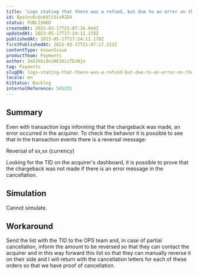 ```yaml
---
title: 'Logs stating that there was a refund, but due to an error on the part of the acquirer, the reversal does not actually occur'
id: Bpa1ncKcUuKd7i5isR2D4
status: PUBLISHED
createdAt: 2022-03-17T21:07:16.944Z
updatedAt: 2023-05-17T17:24:11.178Z
publishedAt: 2023-05-17T17:24:11.178Z
firstPublishedAt: 2022-03-17T21:07:17.323Z
contentType: knownIssue
productTeam: Payments
author: 2mXZkbi0oi061KicTExNjo
tag: Payments
slugEN: logs-stating-that-there-was-a-refund-but-due-to-an-error-on-the-part-of-the-acquirer-the-reversal-does-not-actually-occur
locale: en
kiStatus: Backlog
internalReference: 545331
---
```


## Summary


Even with transaction logs informing that the chargeback was made, an error occurred in the acquirer.
To check the behavior it is possible to see that in the transaction events there is a reversal message:

Reversal of xx,xx (currency)

Looking for the TID on the acquirer's dashboard, it is possible to prove that the chargeback was not made if there is an error message in the cancellation.




## Simulation


Cannot simulate.



## Workaround


Send the list with the TID to the OPS team and, in case of partial cancellation, inform the amount to be reversed so that they can contact the acquirer and in this way forward this list so that they can manually reverse it on their side and I will return with the cancellation letters for each of these orders so that we have proof of cancellation.

